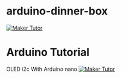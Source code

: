 # arduino-dinner-box

[![Maker Tutor](https://img.youtube.com/vi/u5qG1a7Zc-4/0.jpg)](https://www.youtube.com/watch?v=u5qG1a7Zc-4)

# Arduino Tutorial
OLED i2c With Arduino nano
[![Maker Tutor](https://img.youtube.com/vi/PfGUz6wkbeI/0.jpg)](https://www.youtube.com/watch?v=PfGUz6wkbeI)
